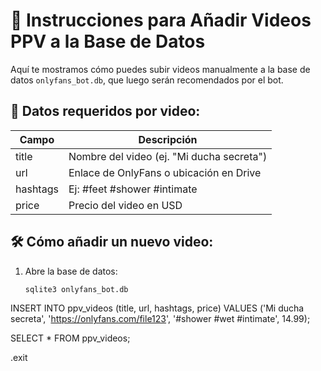 # 🎥 Instrucciones para Añadir Videos PPV a la Base de Datos

Aquí te mostramos cómo puedes subir videos manualmente a la base de datos `onlyfans_bot.db`, que luego serán recomendados por el bot.

## 🧾 Datos requeridos por video:

| Campo    | Descripción                              |
|----------|------------------------------------------|
| title    | Nombre del video (ej. "Mi ducha secreta")|
| url      | Enlace de OnlyFans o ubicación en Drive  |
| hashtags | Ej: #feet #shower #intimate               |
| price    | Precio del video en USD                   |

## 🛠 Cómo añadir un nuevo video:

1. Abre la base de datos:
   ```bash
   sqlite3 onlyfans_bot.db

INSERT INTO ppv_videos (title, url, hashtags, price)
VALUES ('Mi ducha secreta', 'https://onlyfans.com/file123', '#shower #wet #intimate', 14.99);

SELECT * FROM ppv_videos;

.exit
